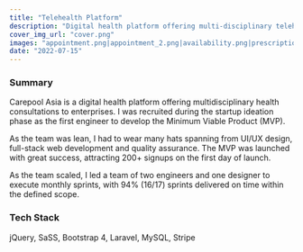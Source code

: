 ```yaml
---
title: "Telehealth Platform"
description: "Digital health platform offering multi-disciplinary telehealth consultations for families and businesses"
cover_img_url: "cover.png"
images: "appointment.png|appointment_2.png|availability.png|prescription.png"
date: "2022-07-15"
---
```


### Summary

Carepool Asia is a digital health platform offering multidisciplinary health consultations to enterprises. I was recruited during the startup ideation phase as the first engineer to develop the Minimum Viable Product (MVP).

As the team was lean, I had to wear many hats spanning from UI/UX design, full-stack web development and quality assurance. The MVP was launched with great success, attracting 200+ signups on the first day of launch.

As the team scaled, I led a team of two engineers and one designer to execute monthly sprints, with 94% (16/17) sprints delivered on time within the defined scope.

### Tech Stack

jQuery, SaSS, Bootstrap 4, Laravel, MySQL, Stripe
